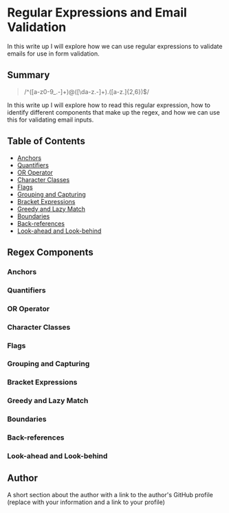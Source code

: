 # Regular Expressions and Email Validation

In this write up I will explore how we can use regular expressions to validate emails for use in form validation.

## Summary

> /^([a-z0-9_\.-]+)@([\da-z\.-]+)\.([a-z\.]{2,6})$/

In this write up I will explore how to read this regular expression, how to identify different components that make up the regex, and how we can use this for validating email inputs.

## Table of Contents

- [Anchors](#anchors)
- [Quantifiers](#quantifiers)
- [OR Operator](#or-operator)
- [Character Classes](#character-classes)
- [Flags](#flags)
- [Grouping and Capturing](#grouping-and-capturing)
- [Bracket Expressions](#bracket-expressions)
- [Greedy and Lazy Match](#greedy-and-lazy-match)
- [Boundaries](#boundaries)
- [Back-references](#back-references)
- [Look-ahead and Look-behind](#look-ahead-and-look-behind)

## Regex Components

### Anchors

### Quantifiers

### OR Operator

### Character Classes

### Flags

### Grouping and Capturing

### Bracket Expressions

### Greedy and Lazy Match

### Boundaries

### Back-references

### Look-ahead and Look-behind

## Author

A short section about the author with a link to the author's GitHub profile (replace with your information and a link to your profile)

